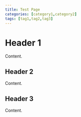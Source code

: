 ```yaml
---
title: Test Page
categories: [category1,category2]
tags: [tag1,tag2,tag3]
---
```


# Header 1
Content.

## Header 2
Content.

## Header 3
Content.